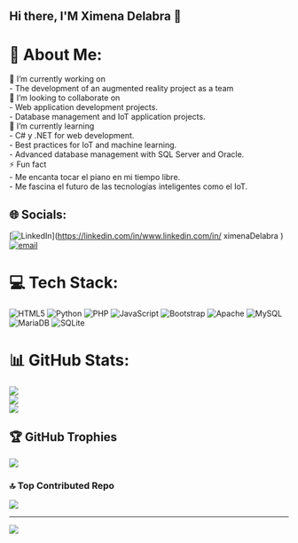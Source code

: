## Hi there, I'M Ximena Delabra 👋
# 💫 About Me:
🔭 I’m currently working on<br>- The development of an augmented reality project as a team<br>👯 I’m looking to collaborate on<br>- Web application development projects.<br>- Database management and IoT application projects.<br>🌱 I’m currently learning<br>- C# y .NET for web development.<br>- Best practices for IoT and machine learning.<br>- Advanced database management with SQL Server and Oracle.<br>⚡ Fun fact<br>- Me encanta tocar el piano en mi tiempo libre.<br>- Me fascina el futuro de las tecnologías inteligentes como el IoT.


## 🌐 Socials:
[![LinkedIn](https://img.shields.io/badge/LinkedIn-%230077B5.svg?logo=linkedin&logoColor=white)](https://linkedin.com/in/www.linkedin.com/in/ ximenaDelabra ) [![email](https://img.shields.io/badge/Email-D14836?logo=gmail&logoColor=white)](mailto:ximena.aledel@gmail.com) 

# 💻 Tech Stack:
![HTML5](https://img.shields.io/badge/html5-%23E34F26.svg?style=for-the-badge&logo=html5&logoColor=white) ![Python](https://img.shields.io/badge/python-3670A0?style=for-the-badge&logo=python&logoColor=ffdd54) ![PHP](https://img.shields.io/badge/php-%23777BB4.svg?style=for-the-badge&logo=php&logoColor=white) ![JavaScript](https://img.shields.io/badge/javascript-%23323330.svg?style=for-the-badge&logo=javascript&logoColor=%23F7DF1E) ![Bootstrap](https://img.shields.io/badge/bootstrap-%238511FA.svg?style=for-the-badge&logo=bootstrap&logoColor=white) ![Apache](https://img.shields.io/badge/apache-%23D42029.svg?style=for-the-badge&logo=apache&logoColor=white) ![MySQL](https://img.shields.io/badge/mysql-4479A1.svg?style=for-the-badge&logo=mysql&logoColor=white) ![MariaDB](https://img.shields.io/badge/MariaDB-003545?style=for-the-badge&logo=mariadb&logoColor=white) ![SQLite](https://img.shields.io/badge/sqlite-%2307405e.svg?style=for-the-badge&logo=sqlite&logoColor=white)
# 📊 GitHub Stats:
![](https://github-readme-stats.vercel.app/api?username=ximDelabra&theme=midnight-purple&hide_border=false&include_all_commits=false&count_private=false)<br/>
![](https://github-readme-streak-stats.herokuapp.com/?user=ximDelabra&theme=midnight-purple&hide_border=false)<br/>
![](https://github-readme-stats.vercel.app/api/top-langs/?username=ximDelabra&theme=midnight-purple&hide_border=false&include_all_commits=false&count_private=false&layout=compact)

## 🏆 GitHub Trophies
![](https://github-profile-trophy.vercel.app/?username=ximDelabra&theme=discord_old_blurple&no-frame=true&no-bg=true&margin-w=4)

### 🔝 Top Contributed Repo
![](https://github-contributor-stats.vercel.app/api?username=ximDelabra&limit=5&theme=dark&combine_all_yearly_contributions=true)

---
[![](https://visitcount.itsvg.in/api?id=ximDelabra&icon=0&color=12)](https://visitcount.itsvg.in)

<!-- Proudly created with GPRM ( https://gprm.itsvg.in ) -->
<!--
**XimDelabra/XimDelabra** is a ✨ _special_ ✨ repository because its `README.md` (this file) appears on your GitHub profile.

Here are some ideas to get you started:

- 🔭 I’m currently working on ...
- 🌱 I’m currently learning ...
- 👯 I’m looking to collaborate on ...
- 🤔 I’m looking for help with ...
- 💬 Ask me about ...
- 📫 How to reach me: ...
- 😄 Pronouns: ...
- ⚡ Fun fact: ...
-->
